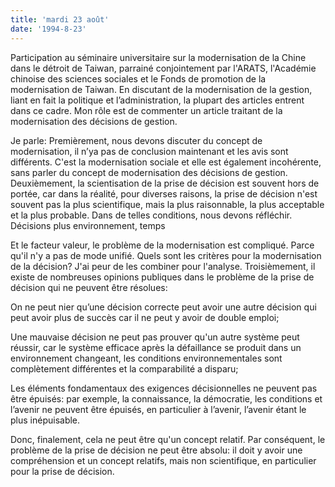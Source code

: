 ```yaml
---
title: 'mardi 23 août'
date: '1994-8-23'
---
```


Participation au séminaire universitaire sur la modernisation de la Chine dans le détroit de Taiwan, parrainé conjointement par l'ARATS, l'Académie chinoise des sciences sociales et le Fonds de promotion de la modernisation de Taiwan. En discutant de la modernisation de la gestion, liant en fait la politique et l’administration, la plupart des articles entrent dans ce cadre. Mon rôle est de commenter un article traitant de la modernisation des décisions de gestion.

Je parle: Premièrement, nous devons discuter du concept de modernisation, il n’ya pas de conclusion maintenant et les avis sont différents. C'est la modernisation sociale et elle est également incohérente, sans parler du concept de modernisation des décisions de gestion. Deuxièmement, la scientisation de la prise de décision est souvent hors de portée, car dans la réalité, pour diverses raisons, la prise de décision n'est souvent pas la plus scientifique, mais la plus raisonnable, la plus acceptable et la plus probable. Dans de telles conditions, nous devons réfléchir. Décisions plus environnement, temps

Et le facteur valeur, le problème de la modernisation est compliqué. Parce qu'il n'y a pas de mode unifié. Quels sont les critères pour la modernisation de la décision? J'ai peur de les combiner pour l'analyse. Troisièmement, il existe de nombreuses opinions publiques dans le problème de la prise de décision qui ne peuvent être résolues:

On ne peut nier qu’une décision correcte peut avoir une autre décision qui peut avoir plus de succès car il ne peut y avoir de double emploi;

Une mauvaise décision ne peut pas prouver qu'un autre système peut réussir, car le système efficace après la défaillance se produit dans un environnement changeant, les conditions environnementales sont complètement différentes et la comparabilité a disparu;

Les éléments fondamentaux des exigences décisionnelles ne peuvent pas être épuisés: par exemple, la connaissance, la démocratie, les conditions et l’avenir ne peuvent être épuisés, en particulier à l’avenir, l’avenir étant le plus inépuisable.

Donc, finalement, cela ne peut être qu'un concept relatif. Par conséquent, le problème de la prise de décision ne peut être absolu: il doit y avoir une compréhension et un concept relatifs, mais non scientifique, en particulier pour la prise de décision.

